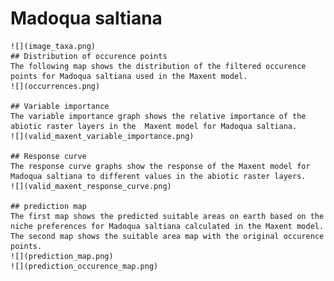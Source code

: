 # Madoqua saltiana 
    ![](image_taxa.png) 
    ## Distribution of occurence points 
    The following map shows the distribution of the filtered occurence points for Madoqua saltiana used in the Maxent model. 
    ![](occurrences.png)
    
    ## Variable importance 
    The variable importance graph shows the relative importance of the abiotic raster layers in the  Maxent model for Madoqua saltiana. 
    ![](valid_maxent_variable_importance.png)
    
    ## Response curve 
    The response curve graphs show the response of the Maxent model for Madoqua saltiana to different values in the abiotic raster layers. 
    ![](valid_maxent_response_curve.png)
    
    ## prediction map 
    The first map shows the predicted suitable areas on earth based on the niche preferences for Madoqua saltiana calculated in the Maxent model. The second map shows the suitable area map with the original occurence points. 
    ![](prediction_map.png)
    ![](prediction_occurence_map.png)
    
